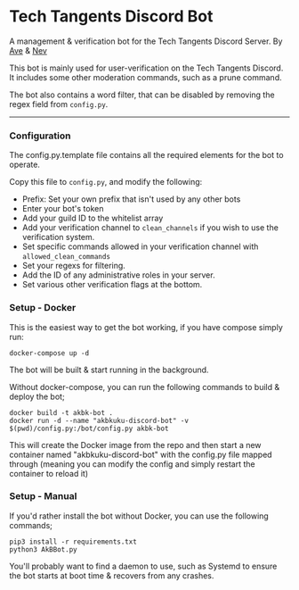 # Tech Tangents Discord Bot

A management & verification bot for the Tech Tangents Discord Server.
By [Ave](https://gitlab.com/a) & [Nev](https://github.com/nevexo)


This bot is mainly used for user-verification on the Tech Tangents Discord. It includes some
other moderation commands, such as a prune command. 

The bot also contains a word filter, that can be disabled by removing the regex field
from `config.py`.

---- 

### Configuration

The config.py.template file contains all the required elements for the bot to operate.

Copy this file to `config.py`, and modify the following:

- Prefix: Set your own prefix that isn't used by any other bots
- Enter your bot's token
- Add your guild ID to the whitelist array
- Add your verification channel to `clean_channels` if you wish to use the verification system.
- Set specific commands allowed in your verification channel with `allowed_clean_commands`
- Set your regexs for filtering.
- Add the ID of any administrative roles in your server.
- Set various other verification flags at the bottom.


### Setup - Docker

This is the easiest way to get the bot working, if you have compose simply run:

`docker-compose up -d`

The bot will be built & start running in the background.

Without docker-compose, you can run the following commands to build & deploy the bot;

```
docker build -t akbk-bot .
docker run -d --name "akbkuku-discord-bot" -v $(pwd)/config.py:/bot/config.py akbk-bot
``` 

This will create the Docker image from the repo and then start a new container named
"akbkuku-discord-bot" with the config.py file mapped through (meaning you can modify
the config and simply restart the container to reload it)

### Setup - Manual

If you'd rather install the bot without Docker, you can use the following commands;

```
pip3 install -r requirements.txt
python3 AkBBot.py
```

You'll probably want to find a daemon to use, such as Systemd to ensure the bot
starts at boot time & recovers from any crashes.
